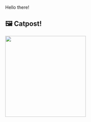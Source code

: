 Hello there!



## 🖼️ Catpost!

<sub>
    <img src="https://cdn2.thecatapi.com/images/bdf.jpg" height="256">
</sub>

